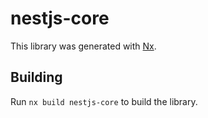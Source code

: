 # nestjs-core

This library was generated with [Nx](https://nx.dev).

## Building

Run `nx build nestjs-core` to build the library.
